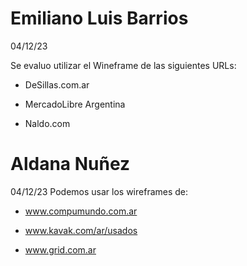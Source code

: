 # Emiliano Luis Barrios 
04/12/23

Se evaluo utilizar el Wineframe de las siguientes URLs:

* DeSillas.com.ar 

* MercadoLibre Argentina 

* Naldo.com











# Aldana Nuñez 
04/12/23
Podemos usar los wireframes de:
* www.compumundo.com.ar

* www.kavak.com/ar/usados

* www.grid.com.ar
